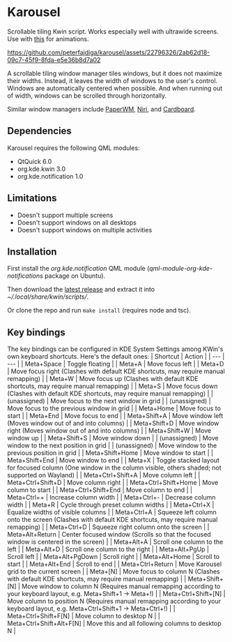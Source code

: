# Karousel
Scrollable tiling Kwin script. Works especially well with ultrawide screens.
Use with [this](https://github.com/peterfajdiga/kwin4_effect_geometry_change) for animations.

https://github.com/peterfajdiga/karousel/assets/22796326/2ab62d18-09c7-45f9-8fda-e5e36b8d7a02

A scrollable tiling window manager tiles windows, but it does not maximize their widths. Instead, it leaves the width of windows to the user's control.
Windows are automatically centered when possible. And when running out of width, windows can be scrolled through horizontally.

Similar window managers include [PaperWM](https://github.com/paperwm/PaperWM),
[Niri](https://github.com/YaLTeR/niri), and
[Cardboard](https://gitlab.com/cardboardwm/cardboard).

## Dependencies
Karousel requires the following QML modules:
- QtQuick 6.0
- org.kde.kwin 3.0
- org.kde.notification 1.0

## Limitations
- Doesn't support multiple screens
- Doesn't support windows on all desktops
- Doesn't support windows on multiple activities

## Installation
First install the _org.kde.notification_ QML module (_qml-module-org-kde-notifications_ package on Ubuntu).

Then download the [latest release](https://github.com/peterfajdiga/karousel/releases/latest) and extract it into _~/.local/share/kwin/scripts/_.

Or clone the repo and run `make install` (requires node and tsc).

## Key bindings
The key bindings can be configured in KDE System Settings among KWin's own keyboard shortcuts.
Here's the default ones:
| Shortcut                 | Action                                                                                                                         |
| ---                      | ---                                                                                                                            |
| Meta+Space               | Toggle floating                                                                                                                |
| Meta+A                   | Move focus left                                                                                                                |
| Meta+D                   | Move focus right (Clashes with default KDE shortcuts, may require manual remapping)                                            |
| Meta+W                   | Move focus up (Clashes with default KDE shortcuts, may require manual remapping)                                               |
| Meta+S                   | Move focus down (Clashes with default KDE shortcuts, may require manual remapping)                                             |
| (unassigned)             | Move focus to the next window in grid                                                                                          |
| (unassigned)             | Move focus to the previous window in grid                                                                                      |
| Meta+Home                | Move focus to start                                                                                                            |
| Meta+End                 | Move focus to end                                                                                                              |
| Meta+Shift+A             | Move window left (Moves window out of and into columns)                                                                        |
| Meta+Shift+D             | Move window right (Moves window out of and into columns)                                                                       |
| Meta+Shift+W             | Move window up                                                                                                                 |
| Meta+Shift+S             | Move window down                                                                                                               |
| (unassigned)             | Move window to the next position in grid                                                                                       |
| (unassigned)             | Move window to the previous position in grid                                                                                   |
| Meta+Shift+Home          | Move window to start                                                                                                           |
| Meta+Shift+End           | Move window to end                                                                                                             |
| Meta+X                   | Toggle stacked layout for focused column (One window in the column visible, others shaded; not supported on Wayland)           |
| Meta+Ctrl+Shift+A        | Move column left                                                                                                               |
| Meta+Ctrl+Shift+D        | Move column right                                                                                                              |
| Meta+Ctrl+Shift+Home     | Move column to start                                                                                                           |
| Meta+Ctrl+Shift+End      | Move column to end                                                                                                             |
| Meta+Ctrl++              | Increase column width                                                                                                          |
| Meta+Ctrl+-              | Decrease column width                                                                                                          |
| Meta+R                   | Cycle through preset column widths                                                                                             |
| Meta+Ctrl+X              | Equalize widths of visible columns                                                                                             |
| Meta+Ctrl+A              | Squeeze left column onto the screen (Clashes with default KDE shortcuts, may require manual remapping)                         |
| Meta+Ctrl+D              | Squeeze right column onto the screen                                                                                           |
| Meta+Alt+Return          | Center focused window (Scrolls so that the focused window is centered in the screen)                                           |
| Meta+Alt+A               | Scroll one column to the left                                                                                                  |
| Meta+Alt+D               | Scroll one column to the right                                                                                                 |
| Meta+Alt+PgUp            | Scroll left                                                                                                                    |
| Meta+Alt+PgDown          | Scroll right                                                                                                                   |
| Meta+Alt+Home            | Scroll to start                                                                                                                |
| Meta+Alt+End             | Scroll to end                                                                                                                  |
| Meta+Ctrl+Return         | Move Karousel grid to the current screen                                                                                       |
| Meta+[N]                 | Move focus to column N (Clashes with default KDE shortcuts, may require manual remapping)                                      |
| Meta+Shift+[N]           | Move window to column N (Requires manual remapping according to your keyboard layout, e.g. Meta+Shift+1 -> Meta+!)             |
| Meta+Ctrl+Shift+[N]      | Move column to position N (Requires manual remapping according to your keyboard layout, e.g. Meta+Ctrl+Shift+1 -> Meta+Ctrl+!) |
| Meta+Ctrl+Shift+F[N]     | Move column to desktop N                                                                                                       |
| Meta+Ctrl+Shift+Alt+F[N] | Move this and all following columns to desktop N                                                                               |
